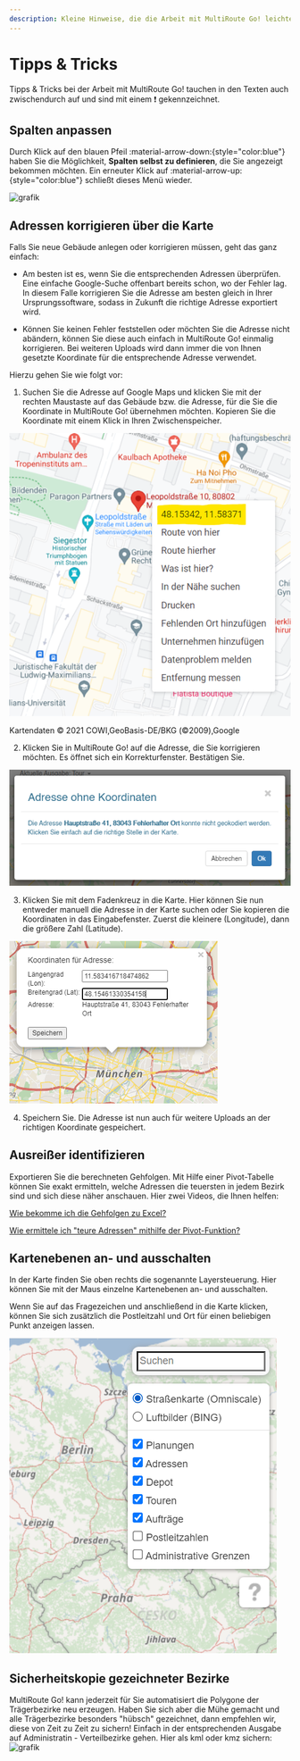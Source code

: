 ```yaml
---
description: Kleine Hinweise, die die Arbeit mit MultiRoute Go! leichter machen
---
```


# Tipps & Tricks 

Tipps & Tricks bei der Arbeit mit MultiRoute Go! tauchen in den Texten auch zwischendurch auf und sind mit einem :exclamation: gekennzeichnet.

## Spalten anpassen ##
Durch Klick auf den blauen Pfeil :material-arrow-down:{style="color:blue"} haben Sie die Möglichkeit, **Spalten selbst zu definieren**, die Sie angezeigt bekommen möchten. Ein erneuter Klick auf :material-arrow-up:{style="color:blue"} schließt dieses Menü wieder.

![grafik](https://user-images.githubusercontent.com/99329016/158330870-34693ff6-1752-4bf2-8268-18ac2bdceda5.png "Neuanlage Trägerbezirk")



## Adressen korrigieren über die Karte

Falls Sie neue Gebäude anlegen oder korrigieren müssen, geht das ganz einfach:

- Am besten ist es, wenn Sie die entsprechenden Adressen überprüfen. Eine einfache Google-Suche offenbart bereits schon, wo der Fehler lag. In diesem Falle korrigieren Sie die Adresse am besten gleich in Ihrer Ursprungssoftware, sodass in Zukunft die richtige Adresse exportiert wird. 

- Können Sie keinen Fehler feststellen oder möchten Sie die Adresse nicht abändern, können Sie diese auch einfach in MultiRoute Go! einmalig korrigieren. Bei weiteren Uploads wird dann immer die von Ihnen gesetzte Koordinate für die entsprechende Adresse verwendet. 

Hierzu gehen Sie wie folgt vor:

1) Suchen Sie die Adresse auf Google Maps und klicken Sie mit der rechten Maustaste auf das Gebäude bzw. die Adresse, für die Sie die Koordinate in MultiRoute Go! übernehmen möchten. Kopieren Sie die Koordinate mit einem Klick in Ihren Zwischenspeicher.

![!](assets/muc-center.png)

Kartendaten © 2021 COWI,GeoBasis-DE/BKG (©2009),Google

2) Klicken Sie in MultiRoute Go! auf die Adresse, die Sie korrigieren möchten. Es öffnet sich ein Korrekturfenster. Bestätigen Sie.

![!](assets/mod.png)

3) Klicken Sie mit dem Fadenkreuz in die Karte. Hier können Sie nun entweder manuell die Adresse in der Karte suchen oder Sie kopieren die Koordinaten in das Eingabefenster. Zuerst die kleinere (Longitude), dann die größere Zahl (Latitude).

![!](assets/muc-korr.png)

4) Speichern Sie. Die Adresse ist nun auch für weitere Uploads an der richtigen Koordinate gespeichert. 



## Ausreißer identifizieren
Exportieren Sie die berechneten Gehfolgen. Mit Hilfe einer Pivot-Tabelle können Sie exakt ermitteln, welche Adressen die teuersten in jedem Bezirk sind und sich diese näher anschauen. Hier zwei Videos, die Ihnen helfen:

[Wie bekomme ich die Gehfolgen zu Excel?](https://youtu.be/Ncu99z_hUEQ)

[Wie ermittele ich "teure Adressen" mithilfe der Pivot-Funktion?](https://youtu.be/1mqFSzEmlVw)


## Kartenebenen an- und ausschalten 

In der Karte finden Sie oben rechts die sogenannte Layersteuerung. Hier können Sie mit der Maus einzelne Kartenebenen an- und ausschalten. 

Wenn Sie auf das Fragezeichen und anschließend in die Karte klicken, können Sie sich zusätzlich die Postleitzahl und Ort für einen beliebigen Punkt anzeigen lassen. 

![!](assets/layersteuerung.png)


## Sicherheitskopie gezeichneter Bezirke

MultiRoute Go! kann jederzeit für Sie automatisiert die Polygone der Trägerbezirke neu erzeugen. Haben Sie sich aber die Mühe gemacht und alle Trägerbezirke besonders "hübsch" gezeichnet, dann empfehlen wir, diese von Zeit zu Zeit zu sichern!
Einfach in der entsprechenden Ausgabe auf Administratin - Verteilbezirke gehen. 
Hier als kml oder kmz sichern:
![grafik](https://github.com/gbconsite/MultiRoute-Go/assets/99329016/bb118e97-8e23-4563-958a-e5fab6729276)

